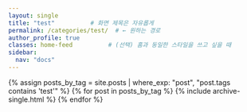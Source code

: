 ```yaml
---
layout: single
title: "test"          # 화면 제목은 자유롭게
permalink: /categories/test/  # ← 원하는 경로
author_profile: true
classes: home-feed          # (선택) 홈과 동일한 스타일을 쓰고 싶을 때
sidebar:
  nav: "docs" 
---
```


<div class="archive">
{% assign posts_by_tag = site.posts | where_exp: "post", "post.tags contains 'test'" %}
{% for post in posts_by_tag %}
  {% include archive-single.html %}
{% endfor %}
</div>
